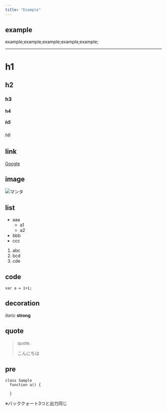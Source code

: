 ```yaml
---
title: "Example"
---
```


## example
example;example;example;example;example;

---

# h1
## h2
### h3
#### h4
##### h5
###### h6

## link
[Google](https://www.google.co.jp/)

## image
![マンタ](/manta.png)

## list
- aaa
  - a1
  - a2
- bbb
- ccc
  
1. abc
1. bcd
1. cde

## code
```
var a = 1+1;
```

## decoration
*itaric*  **strong**

## quote
> quote.
>
> こんにちは

## pre
    class Sample
      function a() {

      }
    
※バッククォート3つと出力同じ